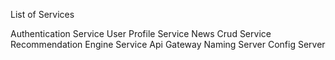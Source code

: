 List of Services

Authentication Service
User Profile Service
News Crud Service
Recommendation Engine Service
Api Gateway
Naming Server
Config Server